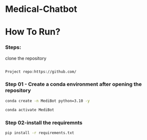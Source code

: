 # Medical-Chatbot


# How To Run?
### Steps:

clone the repository

```bash

Project repo:https://github.com/

```
### Step 01 - Create a conda environment after opening the repository

```bash
conda create -n MediBot python=3.10 -y  
```

```bash
conda activate MediBot
```

### Step 02-install the requiremnts 

```bash
pip install -r requirements.txt
```